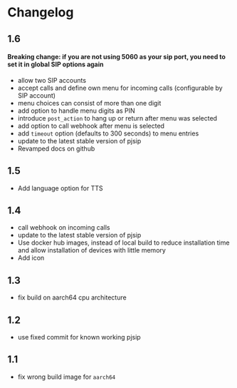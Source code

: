 # Changelog

## 1.6
#### Breaking change: if you are not using 5060 as your sip port, you need to set it in global SIP options again 
- allow two SIP accounts
- accept calls and define own menu for incoming calls (configurable by SIP account)
- menu choices can consist of more than one digit
- add option to handle menu digits as PIN
- introduce `post_action` to hang up or return after menu was selected
- add option to call webhook after menu is selected
- add `timeout` option (defaults to 300 seconds) to menu entries
- update to the latest stable version of pjsip
- Revamped docs on github

## 1.5
- Add language option for TTS

## 1.4
- call webhook on incoming calls
- update to the latest stable version of pjsip
- Use docker hub images, instead of local build to reduce installation time and allow installation of devices with little memory
- Add icon

## 1.3
- fix build on aarch64 cpu architecture

## 1.2
- use fixed commit for known working pjsip

## 1.1
- fix wrong build image for `aarch64`
